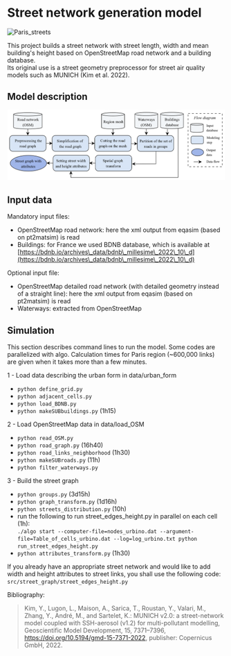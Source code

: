 # Street network generation model

![Paris_streets](docs/Paris_street_network.png "Paris_streets")

This project builds a street network with street length, width and mean building's height based on OpenStreetMap road network and a building database.  
Its original use is a street geometry preprocessor for street air quality models such as MUNICH (Kim et al. 2022). 

## Model description

![Flow_diagram](docs/Flow_diagram.png "Flow_diagram")

## Input data
  
Mandatory input files:
+ OpenStreetMap road network: here the xml output from eqasim (based on pt2matsim) is read  
+ Buildings: for France we used BDNB database, which is available at [https://bdnb.io/archives\_data/bdnb\_millesime\_2022\_10\_d](https://bdnb.io/archives\_data/bdnb\_millesime\_2022\_10\_d)
  
Optional input file:  
+ OpenStreetMap detailed road network (with detailed geometry instead of a straight line): here the xml output from eqasim (based on pt2matsim) is read
+ Waterways: extracted from OpenStreetMap

## Simulation

This section describes command lines to run the model. Some codes are parallelized with algo. Calculation times for Paris region (~600,000 links) are given when it takes more than a few minutes.

1 - Load data describing the urban form in data/urban_form  
* `python define_grid.py`  
* `python adjacent_cells.py` 
* `python load_BDNB.py`
* `python makeSUBbuildings.py` (1h15)  
  
2 - Load OpenStreetMap data in data/load_OSM  
* `python read_OSM.py`
* `python road_graph.py` (16h40)  
* `python road_links_neighborhood` (1h30)  
* `python makeSUBroads.py` (11h)  
* `python filter_waterways.py`  
  
3 - Build the street graph  
* `python groups.py` (3d15h)  
* `python graph_transform.py` (1d16h)  
* `python streets_distribution.py` (10h)  
* run the following to run street_edges_height.py in parallel on each cell (1h):  
`./algo start --computer-file=nodes_urbino.dat --argument-file=Table_of_cells_urbino.dat --log=log_urbino.txt python run_street_edges_height.py`  
* `python attributes_transform.py` (1h30)

If you already have an appropriate street network and would like to add width and height attributes to street links, you shall use the following code: `src/street_graph/street_edges_height.py`  


Bibliography:
> Kim, Y., Lugon, L., Maison, A., Sarica, T., Roustan, Y., Valari, M., Zhang, Y., André, M., and Sartelet, K.: MUNICH v2.0: a street-network model coupled with SSH-aerosol (v1.2) for multi-pollutant modelling, Geoscientific Model Development, 15, 7371–7396, https://doi.org/10.5194/gmd-15-7371-2022, publisher: Copernicus GmbH, 2022.
